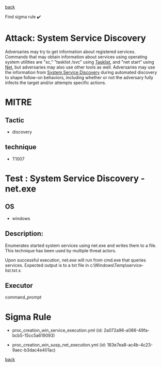 
[back](../index.md)

Find sigma rule :heavy_check_mark: 

# Attack: System Service Discovery 

Adversaries may try to get information about registered services. Commands that may obtain information about services using operating system utilities are "sc," "tasklist /svc" using [Tasklist](https://attack.mitre.org/software/S0057), and "net start" using [Net](https://attack.mitre.org/software/S0039), but adversaries may also use other tools as well. Adversaries may use the information from [System Service Discovery](https://attack.mitre.org/techniques/T1007) during automated discovery to shape follow-on behaviors, including whether or not the adversary fully infects the target and/or attempts specific actions.

# MITRE
## Tactic
  - discovery


## technique
  - T1007


# Test : System Service Discovery - net.exe
## OS
  - windows


## Description:
Enumerates started system services using net.exe and writes them to a file. This technique has been used by multiple threat actors.

Upon successful execution, net.exe will run from cmd.exe that queries services. Expected output is to a txt file in c:\Windows\Temp\service-list.txt.s


## Executor
command_prompt

# Sigma Rule
 - proc_creation_win_service_execution.yml (id: 2a072a96-a086-49fa-bcb5-15cc5a619093)

 - proc_creation_win_susp_net_execution.yml (id: 183e7ea8-ac4b-4c23-9aec-b3dac4e401ac)



[back](../index.md)
